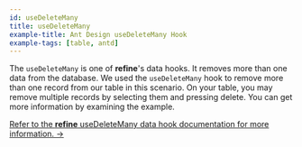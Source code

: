 ```yaml
---
id: useDeleteMany
title: useDeleteMany
example-title: Ant Design useDeleteMany Hook
example-tags: [table, antd]
---
```


The `useDeleteMany` is one of **refine**'s data hooks. It removes more than one data from the database. We used the `useDeleteMany` hook to remove more than one record from our table in this scenario. On your table, you may remove multiple records by selecting them and pressing delete. You can get more information by examining the example.

[Refer to the **refine** useDeleteMany data hook documentation for more information. →](/docs/core/hooks/data/use-delete/index)

<CodeSandboxExample path="table-antd-use-delete-many" />
